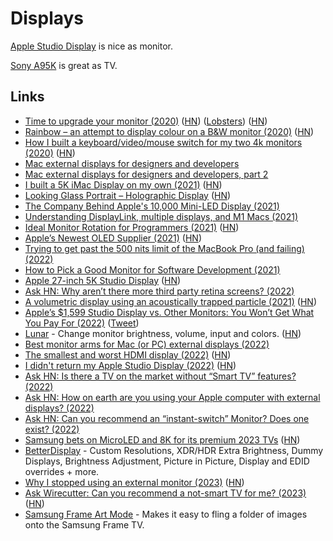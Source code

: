 # Displays

[Apple Studio Display](https://twitter.com/marcedwards/status/1504622989811232774) is nice as monitor.

[Sony A95K](https://www.whathifi.com/reviews/sony-xr-55a95k) is great as TV.

## Links

- [Time to upgrade your monitor (2020)](https://tonsky.me/blog/monitors/) ([HN](https://news.ycombinator.com/item?id=23551983)) ([Lobsters](https://lobste.rs/s/wg9zus/time_upgrade_your_monitor)) ([HN](https://news.ycombinator.com/item?id=31266826))
- [Rainbow – an attempt to display colour on a B&W monitor (2020)](https://www.anfractuosity.com/projects/rainbow/) ([HN](https://news.ycombinator.com/item?id=23661808))
- [How I built a keyboard/video/mouse switch for my two 4k monitors (2020)](https://haim.dev/posts/2020-07-28-dual-monitor-kvm/) ([HN](https://news.ycombinator.com/item?id=24357308))
- [Mac external displays for designers and developers](https://bjango.com/articles/macexternaldisplays/)
- [Mac external displays for designers and developers, part 2](https://bjango.com/articles/macexternaldisplays2/)
- [I built a 5K iMac Display on my own (2021)](https://twitter.com/phillipcaudell/status/1352692104707919872) ([HN](https://news.ycombinator.com/item?id=26299741))
- [Looking Glass Portrait – Holographic Display](https://lookingglassfactory.com/portrait) ([HN](https://news.ycombinator.com/item?id=27979887))
- [The Company Behind Apple's 10,000 Mini-LED Display (2021)](https://www.youtube.com/watch?v=_cm-w0XGZhs)
- [Understanding DisplayLink, multiple displays, and M1 Macs (2021)](https://danielcompton.net/2021/07/28/apple-m1-displaylink-multiple-display)
- [Ideal Monitor Rotation for Programmers (2021)](https://sprocketfox.io/xssfox/2021/12/02/xrandr/) ([HN](https://news.ycombinator.com/item?id=29417484))
- [Apple’s Newest OLED Supplier (2021)](https://asianometry.substack.com/p/boe-technology-apples-next-oled-supplier) ([HN](https://news.ycombinator.com/item?id=29525871))
- [Trying to get past the 500 nits limit of the MacBook Pro (and failing) (2022)](https://alinpanaitiu.com/blog/over-500nits-failed/)
- [How to Pick a Good Monitor for Software Development (2021)](https://nickjanetakis.com/blog/how-to-pick-a-good-monitor-for-software-development)
- [Apple 27-inch 5K Studio Display](https://www.apple.com/studio-display/) ([HN](https://news.ycombinator.com/item?id=30604375))
- [Ask HN: Why aren’t there more third party retina screens? (2022)](https://news.ycombinator.com/item?id=30631288)
- [A volumetric display using an acoustically trapped particle (2021)](https://www.youtube.com/watch?v=hCC1C5KIeUA) ([HN](https://news.ycombinator.com/item?id=30642954))
- [Apple’s $1,599 Studio Display vs. Other Monitors: You Won’t Get What You Pay For (2022)](https://www.wsj.com/articles/apples-1-599-studio-display-vs-other-monitors-you-wont-get-what-you-pay-for-11647521601) ([Tweet](https://twitter.com/JoannaStern/status/1504443171127894024))
- [Lunar](https://lunar.fyi/) - Change monitor brightness, volume, input and colors. ([HN](https://news.ycombinator.com/item?id=30776300))
- [Best monitor arms for Mac (or PC) external displays (2022)](https://9to5mac.com/2022/03/25/best-monitor-arms-for-mac-or-pc-external-displays/)
- [The smallest and worst HDMI display (2022)](https://mitxela.com/projects/ddc-oled) ([HN](https://news.ycombinator.com/item?id=30869140))
- [I didn't return my Apple Studio Display (2022)](https://cfenollosa.com/blog/i-didnt-return-my-apple-studio-display.html) ([HN](https://news.ycombinator.com/item?id=30878736))
- [Ask HN: Is there a TV on the market without “Smart TV” features? (2022)](https://news.ycombinator.com/item?id=31706835)
- [Ask HN: How on earth are you using your Apple computer with external displays? (2022)](https://news.ycombinator.com/item?id=31886907)
- [Ask HN: Can you recommend an “instant-switch” Monitor? Does one exist? (2022)](https://news.ycombinator.com/item?id=34048573)
- [Samsung bets on MicroLED and 8K for its premium 2023 TVs](https://www.engadget.com/samsungs-bets-on-micro-led-and-8-k-for-its-premium-2023-t-vs-030033433.html) ([HN](https://news.ycombinator.com/item?id=34245350))
- [BetterDisplay](https://github.com/waydabber/BetterDisplay) - Custom Resolutions, XDR/HDR Extra Brightness, Dummy Displays, Brightness Adjustment, Picture in Picture, Display and EDID overrides + more.
- [Why I stopped using an external monitor (2023)](https://bt.ht/monitor/) ([HN](https://news.ycombinator.com/item?id=35015277))
- [Ask Wirecutter: Can you recommend a not-smart TV for me? (2023)](https://www.nytimes.com/wirecutter/blog/ask-wirecutter-dumb-tvs/) ([HN](https://news.ycombinator.com/item?id=35484594))
- [Samsung Frame Art Mode](https://github.com/ow/samsung-frame-art) - Makes it easy to fling a folder of images onto the Samsung Frame TV.
